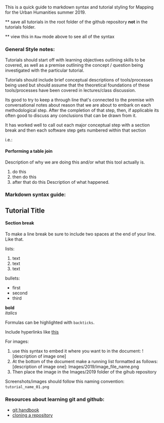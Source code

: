 This is a quick guide to markdown syntax and tutorial styling for Mapping for the Urban Humanities summer 2019.

** save all tutorials in the root folder of the github repository **not** in the tutorials folder.

** view this in `Raw` mode above to see all of the syntax

### General Style notes:
Tutorials should start off with learning objectives outlining skills to be covered, as well as a premise outlining the concept / question being investigated with the particular tutorial.

Tutorials should include brief conceptual descriptions of tools/processes being used but should assume that the theoretical foundations of these tools/processes have been covered in lectures/class discussion.

Its good to try to keep a through line that's connected to the premise with conversational notes about reason that we are about to embark on each methodological step. After the completion of that step, then, if applicable its often good to discuss any conclusions that can be drawn from it.

It has worked well to call out each major conceptual step with a section break and then each software step gets numbered within that section

i.e.:
#### Performing a table join
Description of why we are doing this and/or what this tool actually is.
1. do this
2. then do this
3. after that do this
Description of what happened.


### Markdown syntax guide:

## Tutorial Title

#### Section break  

To make a line break be sure to include two spaces at the end of your line.
Like that.  

lists:
1. text
2. text
3. text

bullets:
- first
- second
- third

**bold**  
*italics*  

Formulas can be highlighted with `backticks`.

Include hyperlinks like [this](https://data.cityofnewyork.us)

For images:
1. use this syntax to embed it where you want to in the document:
![description of image one]
2. At the bottom of the document make a running list formatted as follows:
[description of image one]: Images/2019/image_file_name.png
3. Then place the image in the Images/2019 folder of the gihub repository

Screenshots/images should follow this naming convention: `tutorial_name_01.png`



### Resources about learning git and github:
- [git handbook](https://guides.github.com/introduction/git-handbook/)
- [cloning a repository](https://help.github.com/en/articles/cloning-a-repository)
